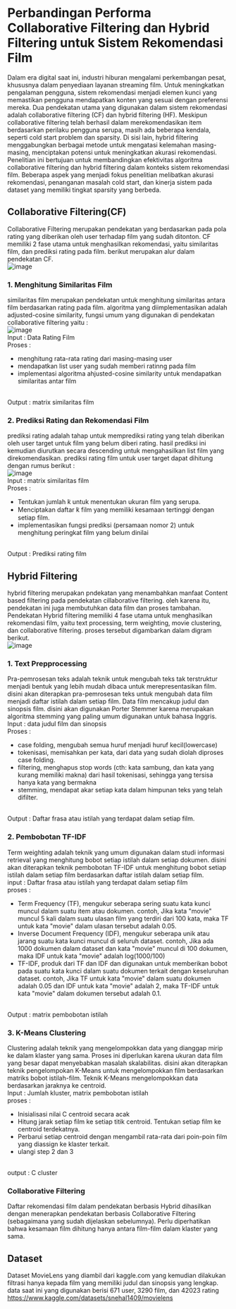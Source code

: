 # Perbandingan Performa Collaborative Filtering dan Hybrid Filtering untuk Sistem Rekomendasi Film #
Dalam era digital saat ini, industri hiburan mengalami perkembangan pesat, khususnya dalam penyediaan layanan streaming film. Untuk meningkatkan pengalaman pengguna, sistem rekomendasi menjadi elemen kunci yang memastikan pengguna mendapatkan konten yang sesuai dengan preferensi mereka. Dua pendekatan utama yang digunakan dalam sistem rekomendasi adalah collaborative filtering (CF) dan hybrid filtering (HF).
Meskipun collaborative filtering telah berhasil dalam merekomendasikan item berdasarkan perilaku pengguna serupa, masih ada beberapa kendala, seperti cold start problem dan sparsity. Di sisi lain, hybrid filtering menggabungkan berbagai metode untuk mengatasi kelemahan masing-masing, menciptakan potensi untuk meningkatkan akurasi rekomendasi.
Penelitian ini bertujuan untuk membandingkan efektivitas algoritma collaborative filtering dan hybrid filtering dalam konteks sistem rekomendasi film. Beberapa aspek yang menjadi fokus penelitian melibatkan akurasi rekomendasi, penanganan masalah cold start, dan kinerja sistem pada dataset yang memiliki tingkat sparsity yang berbeda.

## Collaborative Filtering(CF) ##
Collaborative Filtering merupakan pendekatan yang berdasarkan pada pola rating yang diberikan oleh user terhadap film yang sudah ditonton. CF memiliki 2 fase utama untuk menghasilkan rekomendasi, yaitu similaritas film, dan prediksi rating pada film. berikut merupakan alur dalam pendekatan CF. <br>
![image](https://github.com/aulakharisma/riset-if/assets/74193184/cc12bea7-81ee-4a9c-8a3f-a31c009ea709)
### 1. Menghitung Similaritas Film ###
similaritas film merupakan pendekatan untuk menghitung similaritas antara film berdasarkan rating pada film. algoritma yang diimplementasikan adalah adjusted-cosine similarity, fungsi umum yang digunakan di pendekatan collaborative filtering yaitu : <br>
![image](https://github.com/aulakharisma/riset-if/assets/74193184/9d0c7784-d13f-4ea8-9ed8-a316c7d6f562) <br>
Input    : Data Rating Film<br>
Proses   :
   - menghitung rata-rata rating dari masing-masing user
   - mendapatkan list user yang sudah memberi ratinng pada film
   - implementasi algoritma ahjusted-cosine similarity untuk mendapatkan similaritas antar film
     
<br>Output    : matrix similaritas film

### 2. Prediksi Rating dan Rekomendasi Film ###
prediksi rating adalah tahap untuk memprediksi rating yang telah diberikan oleh user target untuk film yang belum diberi rating. hasil prediksi ini kemudian diurutkan secara descending untuk mengahasilkan list film yang direkomendasikan.
prediksi rating film untuk user target dapat dihitung dengan rumus berikut : <br>
![image](https://github.com/aulakharisma/riset-if/assets/74193184/09e51708-fb70-484b-be7a-2f196277d447) <br>
   Input      : matrix similaritas film <br>
   Proses     : <br>
   - Tentukan jumlah ݇k untuk menentukan ukuran film yang serupa.
   - Menciptakan daftar ݇k film yang memiliki kesamaan tertinggi dengan setiap film.
   - implementasikan fungsi prediksi (persamaan nomor 2) untuk menghitung peringkat film yang belum dinilai

   <br>Output : Prediksi rating film

## Hybrid Filtering ##
hybrid filtering merupakan pndekatan yang menambahkan manfaat Content based filtering pada pendekatan cillaborative filtering. oleh karena itu, pendekatan ini juga membutuhkan data film dan proses tambahan.
Pendekatan Hybrid filtering memiliki 4 fase utama untuk menghasilkan rekomendasi film, yaitu text processing, term weighting, movie clustering, dan collaborative filtering. proses tersebut digambarkan dalam digram berikut. <br>
![image](https://github.com/aulakharisma/riset-if/assets/74193184/20628d27-769d-4dd7-9ce8-7460eb7419ab) <br>
### 1. Text Prepprocessing ###
Pra-pemrosesan teks adalah teknik untuk mengubah teks tak terstruktur menjadi bentuk yang lebih mudah dibaca untuk merepresentasikan film. disini akan diterapkan pra-pemrosesan teks untuk mengubah data film menjadi daftar istilah dalam setiap film. Data film mencakup judul dan sinopsis film. disini akan digunakan Porter Stemmer karena merupakan algoritma stemming yang paling umum digunakan untuk bahasa Inggris. <br>
Input     : data judul film dan sinopsis <br>
Proses    : <br>
   - case folding, mengubah semua huruf menjadi huruf kecil(lowercase)
   - tokenisasi, memisahkan per kata, dari data yang sudah diolah diproses case folding.
   - filtering, menghapus stop words (cth: kata sambung, dan kata yang kurang memiliki makna) dari hasil tokenisasi, sehingga yang tersisa hanya kata yang bermakna
   - stemming, mendapat akar setiap kata dalam himpunan teks yang telah difilter.

<br>Output    : Daftar frasa atau istilah yang terdapat dalam setiap film.
### 2. Pembobotan TF-IDF ###
Term weighting adalah teknik yang umum digunakan dalam studi informasi retrieval yang menghitung bobot setiap istilah dalam setiap dokumen. disini akan diterapkan teknik pembobotan TF-IDF untuk menghitung bobot setiap istilah dalam setiap film berdasarkan daftar istilah dalam setiap film. <br>
input     : Daftar frasa atau istilah yang terdapat dalam setiap film <br>
proses    : 
   - Term Frequency (TF), mengukur seberapa sering suatu kata kunci muncul dalam suatu item atau dokumen. contoh, Jika kata "movie" muncul 5 kali dalam suatu ulasan film yang terdiri dari 100 kata, maka TF untuk kata "movie" dalam ulasan tersebut adalah 0.05.
   - Inverse Document Frequency (IDF),  mengukur seberapa unik atau jarang suatu kata kunci muncul di seluruh dataset. contoh, Jika ada 1000 dokumen dalam dataset dan kata "movie" muncul di 100 dokumen, maka IDF untuk kata "movie" adalah 
log(1000/100)
   - TF-IDF, produk dari TF dan IDF dan digunakan untuk memberikan bobot pada suatu kata kunci dalam suatu dokumen terkait dengan keseluruhan dataset. contoh, Jika TF untuk kata "movie" dalam suatu dokumen adalah 0.05 dan IDF untuk kata "movie" adalah 2, maka TF-IDF untuk kata "movie" dalam dokumen tersebut adalah 0.1.
     
<br>Output     : matrix pembobotan istilah
### 3. K-Means Clustering ###
Clustering adalah teknik yang mengelompokkan data yang dianggap mirip ke dalam klaster yang sama. Proses ini diperlukan karena ukuran data film yang besar dapat menyebabkan masalah skalabilitas. disini akan diterapkan teknik pengelompokan K-Means untuk mengelompokkan film berdasarkan matriks bobot istilah-film. Teknik K-Means mengelompokkan data berdasarkan jaraknya ke centroid.<br>
Input     : Jumlah kluster, matrix pembobotan istilah <br>
proses    :
   - Inisialisasi nilai C centroid secara acak
   - Hitung jarak setiap film ke setiap titik centroid. Tentukan setiap film ke centroid terdekatnya.
   - Perbarui setiap centroid dengan mengambil rata-rata dari poin-poin film yang diassign ke klaster terkait.
   - ulangi step 2 dan 3
     
<br>output   : C cluster

### Collaborative Filtering ###
Daftar rekomendasi film dalam pendekatan berbasis Hybrid dihasilkan dengan menerapkan pendekatan berbasis Collaborative Filtering (sebagaimana yang sudah dijelaskan sebelumnya). Perlu diperhatikan bahwa kesamaan film dihitung hanya antara film-film dalam klaster yang sama.

## Dataset ##
Dataset MovieLens yang diambil dari kaggle.com yang kemudian dilakukan filtrasi hanya kepada film yang memiliki judul dan sinopsis yang lengkap. data saat ini yang digunakan berisi 671 user, 3290 film, dan 42023 rating<br>
https://www.kaggle.com/datasets/snehal1409/movielens

